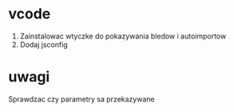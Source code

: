 # vcode
1. Zainstalowac wtyczke do pokazywania bledow i autoimportow 
2. Dodaj jsconfig
# uwagi 
Sprawdzac czy parametry sa przekazywane